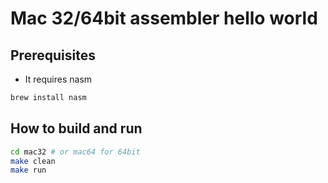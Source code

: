 # Mac 32/64bit assembler hello world

## Prerequisites

* It requires nasm

```bash
brew install nasm
```

## How to build and run

```bash
cd mac32 # or mac64 for 64bit
make clean
make run
```
